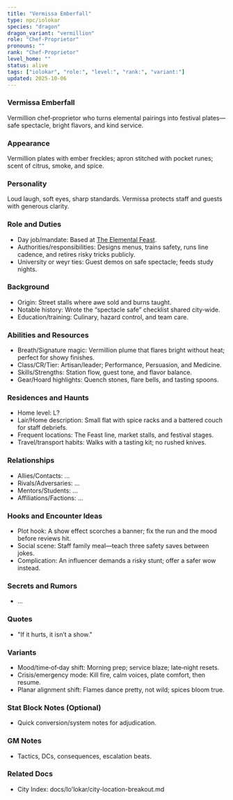 ```yaml
---
title: "Vermissa Emberfall"
type: npc/iolokar
species: "dragon"
dragon_variant: "vermillion"
role: "Chef-Proprietor"
pronouns: ""
rank: "Chef-Proprietor"
level_home: ""
status: alive
tags: ["iolokar", "role:", "level:", "rank:", "variant:"]
updated: 2025-10-06
---
```

### Vermissa Emberfall

Vermillion chef‑proprietor who turns elemental pairings into festival plates—safe spectacle, bright flavors, and kind service.

### Appearance

Vermillion plates with ember freckles; apron stitched with pocket runes; scent of citrus, smoke, and spice.

### Personality

Loud laugh, soft eyes, sharp standards. Vermissa protects staff and guests with generous clarity.

### Role and Duties

- Day job/mandate: Based at [The Elemental Feast](docs/Io'lokar/Locations/the-elemental-feast.md).
 - Authorities/responsibilities: Designs menus, trains safety, runs line cadence, and retires risky tricks publicly.
 - University or weyr ties: Guest demos on safe spectacle; feeds study nights.

### Background

 - Origin: Street stalls where awe sold and burns taught.
 - Notable history: Wrote the “spectacle safe” checklist shared city‑wide.
 - Education/training: Culinary, hazard control, and team care.

### Abilities and Resources

 - Breath/Signature magic: Vermillion plume that flares bright without heat; perfect for showy finishes.
 - Class/CR/Tier: Artisan/leader; Performance, Persuasion, and Medicine.
 - Skills/Strengths: Station flow, guest tone, and flavor balance.
 - Gear/Hoard highlights: Quench stones, flare bells, and tasting spoons.

### Residences and Haunts

- Home level: L?
 - Lair/Home description: Small flat with spice racks and a battered couch for staff debriefs.
 - Frequent locations: The Feast line, market stalls, and festival stages.
 - Travel/transport habits: Walks with a tasting kit; no rushed knives.

### Relationships

- Allies/Contacts: ...
- Rivals/Adversaries: ...
- Mentors/Students: ...
- Affiliations/Factions: ...

### Hooks and Encounter Ideas

 - Plot hook: A show effect scorches a banner; fix the run and the mood before reviews hit.
 - Social scene: Staff family meal—teach three safety saves between jokes.
 - Complication: An influencer demands a risky stunt; offer a safer wow instead.

### Secrets and Rumors

- ...

### Quotes

- "If it hurts, it isn’t a show."

### Variants

 - Mood/time‑of‑day shift: Morning prep; service blaze; late‑night resets.
 - Crisis/emergency mode: Kill fire, calm voices, plate comfort, then resume.
 - Planar alignment shift: Flames dance pretty, not wild; spices bloom true.

### Stat Block Notes (Optional)

- Quick conversion/system notes for adjudication.

### GM Notes

- Tactics, DCs, consequences, escalation beats.

### Related Docs

- City Index: docs/Io'lokar/city-location-breakout.md
